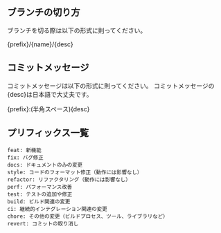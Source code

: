 ## ブランチの切り方

ブランチを切る際は以下の形式に則ってください。

{prefix}/{name}/{desc}

## コミットメッセージ
コミットメッセージは以下の形式に則ってください。
コミットメッセージの{desc}は日本語で大丈夫です。

{prefix}:(半角スペース){desc}


## プリフィックス一覧
```
feat: 新機能
fix: バグ修正
docs: ドキュメントのみの変更
style: コードのフォーマット修正（動作には影響なし）
refactor: リファクタリング（動作には影響なし）
perf: パフォーマンス改善
test: テストの追加や修正
build: ビルド関連の変更
ci: 継続的インテグレーション関連の変更
chore: その他の変更（ビルドプロセス、ツール、ライブラリなど）
revert: コミットの取り消し
```
